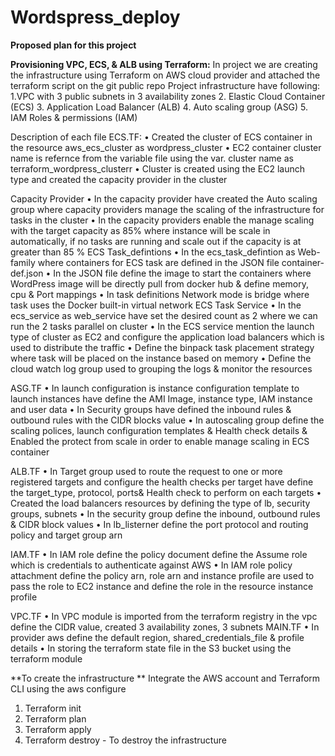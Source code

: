 # Wordspress_deploy

**Proposed plan for this project**

**Provisioning VPC, ECS, & ALB using Terraform:**
  In project we are creating the infrastructure using Terraform on AWS cloud provider and attached the terraform script on the git public repo 
Project infrastructure have following: 
1.VPC with 3 public subnets in 3 availability zones
2. Elastic Cloud Container (ECS) 
3. Application Load Balancer (ALB)
4. Auto scaling group (ASG)
5. IAM Roles & permissions (IAM)

Description of each file 
ECS.TF:
•	Created the cluster of ECS container in the resource aws_ecs_cluster as wordpress_cluster
•	EC2 container cluster name is refernce from the variable file using the var. cluster name as terraform_wordpress_clusterr
•	Cluster is created using the EC2 launch type and created the capacity provider in the cluster

Capacity Provider
•	In the capacity provider have created the Auto scaling group where capacity providers manage the scaling of the infrastructure for tasks in the cluster
•	In the capacity providers enable the manage scaling with the target capacity as 85% where instance will be scale in automatically, if no tasks are running and scale out if the capacity is at greater than 85 %
ECS Task_defintions
•	In the ecs_task_defintion as Web-family where containers for ECS task are defined in the JSON file container-def.json
•	In the JSON file define the image to start the containers where WordPress image will be directly pull from docker hub & define memory, cpu & Port mappings 
•	In task definitions Network mode is bridge where task uses the Docker built-in virtual network
ECS Task Service
•	  In the ecs_service as web_service have set the desired count as 2 where we can run the 2 tasks parallel on cluster
•	In the ECS service mention the launch type of cluster as EC2 and configure the application load balancers which is used to distribute the traffic 
•	Define the binpack task placement strategy where task will be placed on the instance based on memory
•	Define the cloud watch log group used to grouping the logs & monitor the resources


ASG.TF
•	In launch configuration is instance configuration template to launch instances have define the AMI Image, instance type, IAM instance and user data 
•	In Security groups have defined the inbound rules & outbound rules with the CIDR blocks    value
•	In autoscaling group define the scaling polices, launch configuration templates & Health check details & Enabled the protect from scale in order to enable manage scaling in ECS container

ALB.TF
•	 In Target group used to route the request to one or more registered targets and configure the health checks per target have define the target_type, protocol, ports& Health check to perform on each targets
•	Created the load balancers resources by defining the type of lb, security groups, subnets
•	In the security group define the inbound, outbound rules & CIDR block values
•	In lb_listerner define the port protocol and routing policy and target group arn

IAM.TF 
•	In IAM role define the policy document define the Assume role which is credentials to authenticate against AWS
•	In IAM role  policy attachment define the policy arn, role arn and instance profile are used to pass the role to EC2 instance and define the role in the resource instance profile 

VPC.TF
•	 In VPC module is imported from the terraform registry in the vpc define the CIDR value, created 3 availability zones, 3 subnets
MAIN.TF
•	 In provider aws define the default region, shared_credentials_file & profile details
•	In storing the terraform state file in the S3 bucket using the terraform module

**To create the infrastructure **
Integrate the AWS account and Terraform CLI using the aws configure 
1.	Terraform init
2.	Terraform plan
3.	Terraform apply 
4.	Terraform destroy    - To destroy the infrastructure








